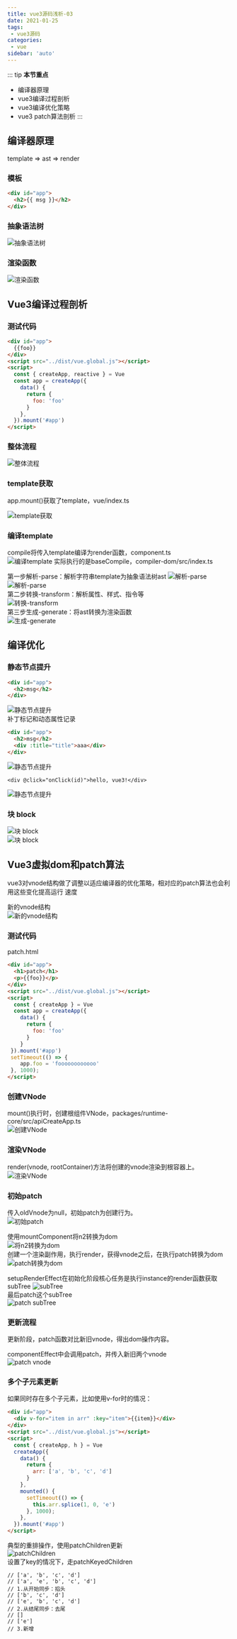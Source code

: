 ```yaml
---
title: vue3源码浅析-03
date: 2021-01-25
tags:
 - vue3源码
categories:
 - vue
sidebar: 'auto'
---
```

::: tip
**本节重点**
- 编译器原理
- vue3编译过程剖析
- vue3编译优化策略
- vue3 patch算法剖析
:::

## 编译器原理
template => ast => render

### **模板**
```html
<div id="app">
  <h2>{{ msg }}</h2>
</div>
```
### **抽象语法树**
![抽象语法树](/vue/37.png)

### **渲染函数**
![渲染函数](/vue/38.png)

## Vue3编译过程剖析

### 测试代码
```html
<div id="app">
  {{foo}}
</div>
<script src="../dist/vue.global.js"></script>
<script>
  const { createApp, reactive } = Vue
  const app = createApp({
    data() {
      return {
        foo: 'foo'
      }
    },
  }).mount('#app')
</script>
```

### 整体流程
![整体流程](/vue/39.png)

### template获取
app.mount()获取了template，vue/index.ts

![template获取](/vue/40.png)

### 编译template
compile将传⼊template编译为render函数，component.ts  
![编译template](/vue/41.png)
实际执⾏的是baseCompile，compiler-dom/src/index.ts

第⼀步解析-parse：解析字符串template为抽象语法树ast
![解析-parse](/vue/42.png)  
![解析-parse](/vue/43.png)  
第⼆步转换-transform：解析属性、样式、指令等  
![转换-transform](/vue/44.png)  
第三步⽣成-generate：将ast转换为渲染函数  
![⽣成-generate](/vue/45.png)  

## 编译优化
### 静态节点提升
```html
<div id="app">
  <h2>msg</h2>
</div>
```
![静态节点提升](/vue/46.png)  
补丁标记和动态属性记录
```html
<div id="app">
  <h2>msg</h2>
  <div :title="title">aaa</div>
</div>
```
![静态节点提升](/vue/47.png)  
```vue
<div @click="onClick(id)">hello, vue3!</div>
```
![静态节点提升](/vue/48.png)  
### 块 block
![块 block](/vue/49.png)  
![块 block](/vue/50.png)  

## Vue3虚拟dom和patch算法
vue3对vnode结构做了调整以适应编译器的优化策略，相对应的patch算法也会利⽤这些变化提⾼运⾏
速度

新的vnode结构  
![新的vnode结构](/vue/51.png)  

### 测试代码
patch.html
```html
<div id="app">
  <h1>patch</h1>
  <p>{{foo}}</p>
</div>
<script src="../dist/vue.global.js"></script>
<script>
  const { createApp } = Vue
  const app = createApp({
    data() {
      return {
        foo: 'foo'
      }
    }
 }).mount('#app')
 setTimeout(() => {
    app.foo = 'foooooooooooo'
 }, 1000);
</script>
```
### 创建VNode
mount()执⾏时，创建根组件VNode，packages/runtime-core/src/apiCreateApp.ts  
![创建VNode](/vue/53.png)  

### 渲染VNode  
render(vnode, rootContainer)⽅法将创建的vnode渲染到根容器上。  
![渲染VNode](/vue/54.png)  

### 初始patch  
传⼊oldVnode为null，初始patch为创建⾏为。  
![初始patch](/vue/55.png)  

使⽤mountComponent将n2转换为dom  
![将n2转换为dom](/vue/56.png)   
创建⼀个渲染副作⽤，执⾏render，获得vnode之后，在执⾏patch转换为dom  
![patch转换为dom](/vue/57.png)  

setupRenderEffect在初始化阶段核⼼任务是执⾏instance的render函数获取subTree
![subTree](/vue/58.png)  
最后patch这个subTree  
![patch subTree](/vue/59.png)  

### 更新流程
更新阶段，patch函数对⽐新旧vnode，得出dom操作内容。

componentEffect中会调⽤patch，并传⼊新旧两个vnode   
![patch vnode](/vue/60.png)  

### 多个⼦元素更新
如果同时存在多个⼦元素，⽐如使⽤v-for时的情况：
```html
<div id="app">
  <div v-for="item in arr" :key="item">{{item}}</div>
</div>
<script src="../dist/vue.global.js"></script>
<script>
  const { createApp, h } = Vue
  createApp({
    data() {
      return {
        arr: ['a', 'b', 'c', 'd']
      }
    },
    mounted() {
      setTimeout(() => {
        this.arr.splice(1, 0, 'e')
      }, 1000);
    },
  }).mount('#app')
</script>
```
典型的重排操作，使⽤patchChildren更新  
![patchChildren](/vue/61.png)  
设置了key的情况下，⾛patchKeyedChildren
```
// ['a', 'b', 'c', 'd']
// ['a', 'e', 'b', 'c', 'd']
// 1.从开始同步：掐头
// ['b', 'c', 'd']
// ['e', 'b', 'c', 'd']
// 2.从结尾同步：去尾
// []
// ['e']
// 3.新增
```